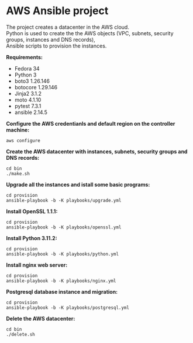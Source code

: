 # AWS Ansible project

The project creates a datacenter in the AWS cloud.</br>
Python is used to create the the AWS objects (VPC, subnets, security groups, instances and DNS records),</br>
Ansible scripts to provision the instances.

**Requirements:**

- Fedora 34
- Python 3
- boto3 1.26.146
- botocore 1.29.146
- Jinja2 3.1.2
- moto 4.1.10
- pytest 7.3.1
- ansible 2.14.5

**Configure the AWS credentianls and default region on the controller machine:**

```
aws configure
```

**Create the AWS datacenter with instances, subnets, security groups and DNS records:**

```
cd bin
./make.sh

```

**Upgrade all the instances and istall some basic programs:**

```
cd provision
ansible-playbook -b -K playbooks/upgrade.yml
```

**Install OpenSSL 1.1.1:**

```
cd provision
ansible-playbook -b -K playbooks/openssl.yml
```

**Install Python 3.11.2:** 

```
cd provision
ansible-playbook -b -K playbooks/python.yml
```

**Install nginx web server:**

```
cd provision
ansible-playbook -b -K playbooks/nginx.yml
```

**Postgresql database instance and migration:**

```
cd provision
ansible-playbook -b -K playbooks/postgresql.yml
```


**Delete the AWS datacenter:**

```
cd bin
./delete.sh

```

<br>
